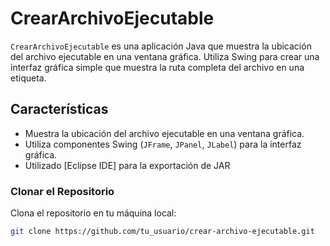 # CrearArchivoEjecutable

`CrearArchivoEjecutable` es una aplicación Java que muestra la ubicación del archivo ejecutable en una ventana gráfica. Utiliza Swing para crear una interfaz gráfica simple que muestra la ruta completa del archivo en una etiqueta.

## Características

- Muestra la ubicación del archivo ejecutable en una ventana gráfica.
- Utiliza componentes Swing (`JFrame`, `JPanel`, `JLabel`) para la interfaz gráfica.
- Utilizado [Eclipse IDE] para la exportación de JAR

### Clonar el Repositorio

Clona el repositorio en tu máquina local:

```bash
git clone https://github.com/tu_usuario/crear-archivo-ejecutable.git
